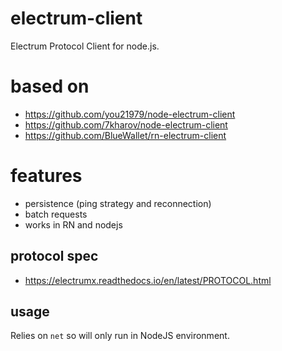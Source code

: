 # electrum-client

Electrum Protocol Client for node.js.

# based on

* https://github.com/you21979/node-electrum-client
* https://github.com/7kharov/node-electrum-client
* https://github.com/BlueWallet/rn-electrum-client

# features

* persistence (ping strategy and reconnection)
* batch requests
* works in RN and nodejs

## protocol spec

* https://electrumx.readthedocs.io/en/latest/PROTOCOL.html

## usage

Relies on `net` so will only run in NodeJS environment.
